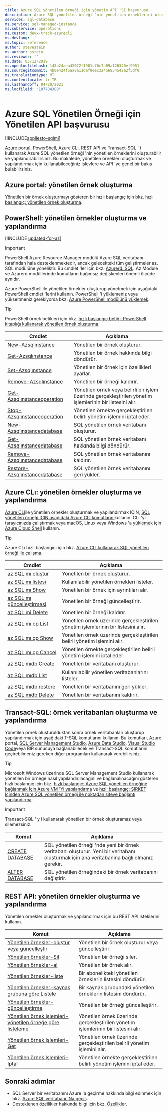 ```yaml
---
title: Azure SQL yönetilen örneği için yönetim API 'SI başvurusu
description: Azure SQL yönetilen örneği 'nin yönetilen örneklerini oluşturma ve yapılandırma hakkında bilgi edinin.
services: sql-database
ms.service: sql-managed-instance
ms.subservice: operations
ms.custom: devx-track-azurecli
ms.devlang: ''
ms.topic: reference
author: stevestein
ms.author: sstein
ms.reviewer: ''
ms.date: 03/12/2019
ms.openlocfilehash: 148b24aea42072f1901c76c7a09a126340ef9951
ms.sourcegitcommit: 4b0e424f5aa8a11daf0eec32456854542a2f5df0
ms.translationtype: MT
ms.contentlocale: tr-TR
ms.lasthandoff: 04/20/2021
ms.locfileid: "107784380"
---
```

# <a name="managed-api-reference-for-azure-sql-managed-instance"></a>Azure SQL Yönetilen Örneği için Yönetilen API başvurusu
[!INCLUDE[appliesto-sqlmi](../includes/appliesto-sqlmi.md)]

Azure portal, PowerShell, Azure CLı, REST API ve Transact-SQL ' i kullanarak Azure SQL yönetilen örneği 'nin yönetilen örneklerini oluşturabilir ve yapılandırabilirsiniz. Bu makalede, yönetilen örnekleri oluşturmak ve yapılandırmak için kullanabileceğiniz işlevlere ve API 'ye genel bir bakış bulabilirsiniz.

## <a name="azure-portal-create-a-managed-instance"></a>Azure portal: yönetilen örnek oluşturma

Yönetilen bir örnek oluşturmayı gösteren bir hızlı başlangıç için bkz. [hızlı başlangıç: yönetilen örnek oluşturma](instance-create-quickstart.md).

## <a name="powershell-create-and-configure-managed-instances"></a>PowerShell: yönetilen örnekler oluşturma ve yapılandırma

[!INCLUDE [updated-for-az](../../../includes/updated-for-az.md)]
> [!IMPORTANT]
> PowerShell Azure Resource Manager modülü Azure SQL veritabanı tarafından hala desteklenmektedir, ancak gelecekteki tüm geliştirmeler az. SQL modülüne yöneliktir. Bu cmdlet 'ler için bkz. [Azurerd. SQL](/powershell/module/AzureRM.Sql/). Az Module ve Azurerd modüllerinde komutların bağımsız değişkenleri önemli ölçüde aynıdır.

Azure PowerShell ile yönetilen örnekler oluşturup yönetmek için aşağıdaki PowerShell cmdlet 'lerini kullanın. PowerShell 'i yüklemeniz veya yükseltmeniz gerekiyorsa bkz. [Azure PowerShell modülünü yüklemek](/powershell/azure/install-az-ps).

> [!TIP]
> PowerShell örnek betikleri için bkz. [hızlı başlangıç betiği: PowerShell kitaplığı kullanarak yönetilen örnek oluşturma](/archive/blogs/sqlserverstorageengine/quick-start-script-create-azure-sql-managed-instance-using-powershell).

| Cmdlet | Açıklama |
| --- | --- |
|[New-Azsqlınstance](/powershell/module/az.sql/new-azsqlinstance)|Yönetilen bir örnek oluşturur. |
|[Get-Azsqlınstance](/powershell/module/az.sql/get-azsqlinstance)|Yönetilen bir örnek hakkında bilgi döndürür.|
|[Set-Azsqlınstance](/powershell/module/az.sql/set-azsqlinstance)|Yönetilen bir örnek için özellikleri ayarlar.|
|[Remove-Azsqlınstance](/powershell/module/az.sql/remove-azsqlinstance)|Yönetilen bir örneği kaldırır.|
|[Get-Azsqlınstanceoperation](/powershell/module/az.sql/get-azsqlinstanceoperation)|Yönetilen örnek veya belirli bir işlem üzerinde gerçekleştirilen yönetim işlemlerinin bir listesini alır.|
|[Stop-Azsqlınstanceoperation](/powershell/module/az.sql/stop-azsqlinstanceoperation)|Yönetilen örnekte gerçekleştirilen belirli yönetim işlemini iptal eder.|
|[New-Azsqlınstancedatabase](/powershell/module/az.sql/new-azsqlinstancedatabase)|SQL yönetilen örnek veritabanı oluşturur.|
|[Get-Azsqlınstancedatabase](/powershell/module/az.sql/get-azsqlinstancedatabase)|SQL yönetilen örnek veritabanı hakkında bilgi döndürür.|
|[Remove-Azsqlınstancedatabase](/powershell/module/az.sql/remove-azsqlinstancedatabase)|SQL yönetilen örnek veritabanını kaldırır.|
|[Restore-Azsqlınstancedatabase](/powershell/module/az.sql/restore-azsqlinstancedatabase)|SQL yönetilen örnek veritabanını geri yükler.|

## <a name="azure-cli-create-and-configure-managed-instances"></a>Azure CLı: yönetilen örnekler oluşturma ve yapılandırma

[Azure CLI](/cli/azure)ile yönetilen örnekler oluşturmak ve yapılandırmak IÇIN, [SQL yönetilen örneği IÇIN aşağıdaki Azure CLI komutlarını](/cli/azure/sql/mi)kullanın. CLı 'yi tarayıcınızda çalıştırmak veya macOS, Linux veya Windows 'a [yüklemek](/cli/azure/install-azure-cli) için [Azure Cloud Shell](../../cloud-shell/overview.md) kullanın.

> [!TIP]
> Azure CLı hızlı başlangıcı için bkz. [Azure CLI kullanarak SQL yönetilen örneği Ile çalışma](https://medium.com/azure-sqldb-managed-instance/working-with-sql-managed-instance-using-azure-cli-611795fe0b44).

| Cmdlet | Açıklama |
| --- | --- |
|[az SQL mı oluştur](/cli/azure/sql/mi#az_sql_mi_create) |Yönetilen bir örnek oluşturur.|
|[az SQL mı listesi](/cli/azure/sql/mi#az_sql_mi_list)|Kullanılabilir yönetilen örnekleri listeler.|
|[az SQL mı Show](/cli/azure/sql/mi#az_sql_mi_show)|Yönetilen bir örnek için ayrıntıları alır.|
|[az SQL mı güncelleştirmesi](/cli/azure/sql/mi#az_sql_mi_update)|Yönetilen bir örneği güncelleştirir.|
|[az SQL mi Delete](/cli/azure/sql/mi#az_sql_mi_delete)|Yönetilen bir örneği kaldırır.|
|[az SQL mı op List](/cli/azure/sql/mi/op#az_sql_mi_op_list)|Yönetilen örnek üzerinde gerçekleştirilen yönetim işlemlerinin bir listesini alır.|
|[az SQL mı op Show](/cli/azure/sql/mi/op#az_sql_mi_op_show)|Yönetilen örnek üzerinde gerçekleştirilen belirli yönetim işlemini alır.|
|[az SQL mı op Cancel](/cli/azure/sql/mi/op#az_sql_mi_op_cancel)|Yönetilen örnekte gerçekleştirilen belirli yönetim işlemini iptal eder.|
|[az SQL mıdb Create](/cli/azure/sql/midb#az_sql_midb_create) |Yönetilen bir veritabanı oluşturur.|
|[az SQL mıdb List](/cli/azure/sql/midb#az_sql_midb_list)|Kullanılabilir yönetilen veritabanlarını listeler.|
|[az SQL mıdb restore](/cli/azure/sql/midb#az_sql_midb_restore)|Yönetilen bir veritabanını geri yükler.|
|[az SQL mıdb Delete](/cli/azure/sql/midb#az_sql_midb_delete)|Yönetilen bir veritabanını kaldırır.|

## <a name="transact-sql-create-and-configure-instance-databases"></a>Transact-SQL: örnek veritabanları oluşturma ve yapılandırma

Yönetilen örnek oluşturulduktan sonra örnek veritabanları oluşturup yapılandırmak için aşağıdaki T-SQL komutlarını kullanın. Bu komutları, Azure portal, [SQL Server Management Studio](/sql/ssms/use-sql-server-management-studio), [Azure Data Studio](/sql/azure-data-studio/what-is), [Visual Studio Code](https://code.visualstudio.com/docs)veya BIR sunucuya bağlanabilecek ve Transact-SQL komutlarını geçirebilmeniz gereken diğer programları kullanarak verebilirsiniz.

> [!TIP]
> Microsoft Windows üzerinde SQL Server Management Studio kullanarak yönetilen bir örneğe nasıl yapılandırılacağını ve bağlanalınacağını gösteren hızlı başlangıç için bkz. [hızlı başlangıç: Azure SQL yönetilen örneğine bağlanmak Için Azure VM 'Yi yapılandırma](connect-vm-instance-configure.md) ve [hızlı başlangıç: ŞIRKET Içinden Azure SQL yönetilen örneği ile noktadan siteye bağlantı yapılandırma](point-to-site-p2s-configure.md).

> [!IMPORTANT]
> Transact-SQL ' y i kullanarak yönetilen bir örnek oluşturamaz veya silemezsiniz.

| Komut | Açıklama |
| --- | --- |
|[CREATE DATABASE](/sql/t-sql/statements/create-database-transact-sql?preserve-view=true&view=azuresqldb-mi-current)|SQL yönetilen örneği 'nde yeni bir örnek veritabanı oluşturur. Yeni bir veritabanı oluşturmak için ana veritabanına bağlı olmanız gerekir.|
| [ALTER DATABASE](/sql/t-sql/statements/alter-database-transact-sql?preserve-view=true&view=azuresqldb-mi-current) |SQL yönetilen örneğindeki bir örnek veritabanını değiştirir.|

## <a name="rest-api-create-and-configure-managed-instances"></a>REST API: yönetilen örnekler oluşturma ve yapılandırma

Yönetilen örnekler oluşturmak ve yapılandırmak için bu REST API isteklerini kullanın.

| Komut | Açıklama |
| --- | --- |
|[Yönetilen örnekler-oluştur veya güncelleştir](/rest/api/sql/managedinstances/createorupdate)|Yönetilen bir örnek oluşturur veya güncelleştirir.|
|[Yönetilen örnekler-Sil](/rest/api/sql/managedinstances/delete)|Yönetilen bir örneği siler.|
|[Yönetilen örnekler-al](/rest/api/sql/managedinstances/get)|Yönetilen bir örnek alır.|
|[Yönetilen örnekler-liste](/rest/api/sql/managedinstances/list)|Bir abonelikteki yönetilen örneklerin listesini döndürür.|
|[Yönetilen örnekler-kaynak grubuna göre Listele](/rest/api/sql/managedinstances/listbyresourcegroup)|Bir kaynak grubundaki yönetilen örneklerin listesini döndürür.|
|[Yönetilen örnekler-güncelleştirme](/rest/api/sql/managedinstances/update)|Yönetilen bir örneği güncelleştirir.|
|[Yönetilen örnek Işlemleri-yönetilen örneğe göre listeleme](/rest/api/sql/managedinstanceoperations/listbymanagedinstance)|Yönetilen örnek üzerinde gerçekleştirilen yönetim işlemlerinin bir listesini alır.|
|[Yönetilen örnek Işlemleri-Get](/rest/api/sql/managedinstanceoperations/get)|Yönetilen örnek üzerinde gerçekleştirilen belirli yönetim işlemini alır.|
|[Yönetilen örnek Işlemleri-Iptal](/rest/api/sql/managedinstanceoperations/cancel)|Yönetilen örnekte gerçekleştirilen belirli yönetim işlemini iptal eder.|

## <a name="next-steps"></a>Sonraki adımlar

- SQL Server bir veritabanını Azure 'a geçirme hakkında bilgi edinmek için bkz. [Azure SQL veritabanı 'Na geçiş](../database/migrate-to-database-from-sql-server.md).
- Desteklenen özellikler hakkında bilgi için bkz. [Özellikler](../database/features-comparison.md).